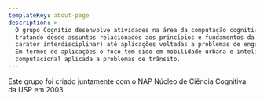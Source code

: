 ```yaml
---
templateKey: about-page
description: >-
  O grupo Cognitio desenvolve atividades na área da computação cognitiva,
  tratando desde assuntos relacionados aos princípios e fundamentos da área (com
  caráter interdisciplinar) até aplicações voltadas a problemas de engenharia.
  Em termos de aplicações o foco tem sido em mobilidade urbana e inteligência
  computacional aplicada a problemas de trânsito.
---
```

Este grupo foi criado juntamente com o NAP Núcleo de Ciência Cognitiva da USP em 2003.
